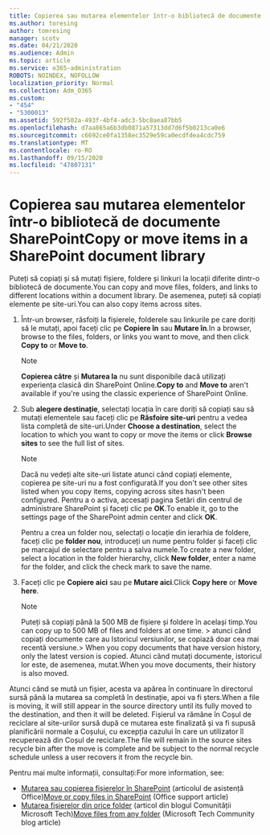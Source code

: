 ```yaml
---
title: Copierea sau mutarea elementelor într-o bibliotecă de documente SharePoint
ms.author: toresing
author: tomresing
manager: scotv
ms.date: 04/21/2020
ms.audience: Admin
ms.topic: article
ms.service: o365-administration
ROBOTS: NOINDEX, NOFOLLOW
localization_priority: Normal
ms.collection: Adm_O365
ms.custom:
- "454"
- "5300013"
ms.assetid: 592f502a-493f-4bf4-adc3-5bc8aea87bb5
ms.openlocfilehash: d7aa865a6b3db0871a57313dd7d6f5b0213ca0e6
ms.sourcegitcommit: c6692ce0fa1358ec3529e59ca0ecdfdea4cdc759
ms.translationtype: MT
ms.contentlocale: ro-RO
ms.lasthandoff: 09/15/2020
ms.locfileid: "47807131"
---
```

# <a name="copy-or-move-items-in-a-sharepoint-document-library"></a><span data-ttu-id="308e4-102">Copierea sau mutarea elementelor într-o bibliotecă de documente SharePoint</span><span class="sxs-lookup"><span data-stu-id="308e4-102">Copy or move items in a SharePoint document library</span></span>

<span data-ttu-id="308e4-103">Puteți să copiați și să mutați fișiere, foldere și linkuri la locații diferite dintr-o bibliotecă de documente.</span><span class="sxs-lookup"><span data-stu-id="308e4-103">You can copy and move files, folders, and links to different locations within a document library.</span></span> <span data-ttu-id="308e4-104">De asemenea, puteți să copiați elemente pe site-uri.</span><span class="sxs-lookup"><span data-stu-id="308e4-104">You can also copy items across sites.</span></span> 
  
1. <span data-ttu-id="308e4-105">Într-un browser, răsfoiți la fișierele, folderele sau linkurile pe care doriți să le mutați, apoi faceți clic pe **Copiere în** sau **Mutare în**.</span><span class="sxs-lookup"><span data-stu-id="308e4-105">In a browser, browse to the files, folders, or links you want to move, and then click **Copy to** or **Move to**.</span></span>

    > [!NOTE]
    > <span data-ttu-id="308e4-106">**Copierea către** și **Mutarea la** nu sunt disponibile dacă utilizați experiența clasică din SharePoint Online.</span><span class="sxs-lookup"><span data-stu-id="308e4-106">**Copy to** and **Move to** aren't available if you're using the classic experience of SharePoint Online.</span></span>
  
2. <span data-ttu-id="308e4-107">Sub **alegere destinație**, selectați locația în care doriți să copiați sau să mutați elementele sau faceți clic pe **Răsfoire site-uri** pentru a vedea lista completă de site-uri.</span><span class="sxs-lookup"><span data-stu-id="308e4-107">Under **Choose a destination**, select the location to which you want to copy or move the items or click **Browse sites** to see the full list of sites.</span></span>

    > [!NOTE]
    > <span data-ttu-id="308e4-108">Dacă nu vedeți alte site-uri listate atunci când copiați elemente, copierea pe site-uri nu a fost configurată.</span><span class="sxs-lookup"><span data-stu-id="308e4-108">If you don't see other sites listed when you copy items, copying across sites hasn't been configured.</span></span> <span data-ttu-id="308e4-109">Pentru a o activa, accesați pagina Setări din centrul de administrare SharePoint și faceți clic pe **OK**.</span><span class="sxs-lookup"><span data-stu-id="308e4-109">To enable it, go to the settings page of the SharePoint admin center and click **OK**.</span></span>
  
    <span data-ttu-id="308e4-110">Pentru a crea un folder nou, selectați o locație din ierarhia de foldere, faceți clic pe **folder nou**, introduceți un nume pentru folder și faceți clic pe marcajul de selectare pentru a salva numele.</span><span class="sxs-lookup"><span data-stu-id="308e4-110">To create a new folder, select a location in the folder hierarchy, click **New folder**, enter a name for the folder, and click the check mark to save the name.</span></span>

3. <span data-ttu-id="308e4-111">Faceți clic pe **Copiere aici** sau pe **Mutare aici**.</span><span class="sxs-lookup"><span data-stu-id="308e4-111">Click **Copy here** or **Move here**.</span></span>

    > [!NOTE]
    > <span data-ttu-id="308e4-112">Puteți să copiați până la 500 MB de fișiere și foldere în același timp.</span><span class="sxs-lookup"><span data-stu-id="308e4-112">You can copy up to 500 MB of files and folders at one time.</span></span> <span data-ttu-id="308e4-113">> atunci când copiați documente care au Istoricul versiunilor, se copiază doar cea mai recentă versiune.</span><span class="sxs-lookup"><span data-stu-id="308e4-113">>  When you copy documents that have version history, only the latest version is copied.</span></span> <span data-ttu-id="308e4-114">Atunci când mutați documente, istoricul lor este, de asemenea, mutat.</span><span class="sxs-lookup"><span data-stu-id="308e4-114">When you move documents, their history is also moved.</span></span>
  
 <span data-ttu-id="308e4-115">Atunci când se mută un fișier, acesta va apărea în continuare în directorul sursă până la mutarea sa completă în destinație, apoi va fi șters.</span><span class="sxs-lookup"><span data-stu-id="308e4-115">When a file is moving, it will still appear in the source directory until its fully moved to the destination, and then it will be deleted.</span></span> <span data-ttu-id="308e4-116">Fișierul va rămâne în Coșul de reciclare al site-urilor sursă după ce mutarea este finalizată și va fi supusă planificării normale a Coșului, cu excepția cazului în care un utilizator îl recuperează din Coșul de reciclare.</span><span class="sxs-lookup"><span data-stu-id="308e4-116">The file will remain in the source sites recycle bin after the move is complete and be subject to the normal recycle schedule unless a user recovers it from the recycle bin.</span></span>

<span data-ttu-id="308e4-117">Pentru mai multe informații, consultați:</span><span class="sxs-lookup"><span data-stu-id="308e4-117">For more information, see:</span></span>

 - <span data-ttu-id="308e4-118">[Mutarea sau copierea fișierelor în SharePoint](https://support.office.com/article/move-or-copy-files-in-sharepoint-00e2f483-4df3-46be-a861-1f5f0c1a87bc) (articolul de asistență Office)</span><span class="sxs-lookup"><span data-stu-id="308e4-118">[Move or copy files in SharePoint](https://support.office.com/article/move-or-copy-files-in-sharepoint-00e2f483-4df3-46be-a861-1f5f0c1a87bc) (Office support article)</span></span>
 - <span data-ttu-id="308e4-119">[Mutarea fișierelor din orice folder](https://techcommunity.microsoft.com/t5/Microsoft-SharePoint-Blog/Now-move-files-anywhere-in-Office-365-SharePoint-and-OneDrive/ba-p/146973) (articol din blogul Comunității Microsoft Tech)</span><span class="sxs-lookup"><span data-stu-id="308e4-119">[Move files from any folder](https://techcommunity.microsoft.com/t5/Microsoft-SharePoint-Blog/Now-move-files-anywhere-in-Office-365-SharePoint-and-OneDrive/ba-p/146973) (Microsoft Tech Community blog article)</span></span>  